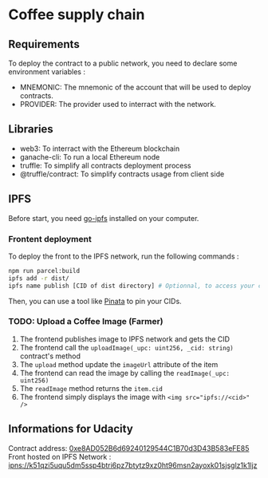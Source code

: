# Coffee supply chain

## Requirements

To deploy the contract to a public network, you need to declare some environment variables :

- MNEMONIC: The mnemonic of the account that will be used to deploy contracts.
- PROVIDER: The provider used to interract with the network.

## Libraries

- web3: To interract with the Ethereum blockchain
- ganache-cli: To run a local Ethereum node
- truffle: To simplify all contracts deployment process
- @truffle/contract: To simplify contracts usage from client side

## IPFS

Before start, you need [go-ipfs](https://github.com/ipfs/go-ipfs) installed on your computer.

### Frontent deployment

To deploy the front to the IPFS network, run the following commands :

```bash
npm run parcel:build
ipfs add -r dist/
ipfs name publish [CID of dist directory] # Optionnal, to access your content via ipns://XXXXX (address will never change)
```

Then, you can use a tool like [Pinata](https://app.pinata.cloud/) to pin your CIDs.

### TODO: Upload a Coffee Image (Farmer)

1. The frontend publishes image to IPFS network and gets the CID
2. The frontend call the `uploadImage(_upc: uint256, _cid: string)` contract's method
3. The `upload` method update the `imageUrl` attribute of the item
4. The frontend can read the image by calling the `readImage(_upc: uint256)`
5. The `readImage` method returns the `item.cid`
6. The frontend simply displays the image with `<img src="ipfs://<cid>" />`

## Informations for Udacity

Contract address: [0xe8AD052B6d69240129544C1B70d3D43B583eFE85](https://rinkeby.etherscan.io/address/0xe8AD052B6d69240129544C1B70d3D43B583eFE85)
Front hosted on IPFS Network : [ipns://k51qzi5uqu5dm5ssp4btri6pz7btytz9xz0ht96msn2ayoxk01sjsglz1k1ljz](ipns://k51qzi5uqu5dm5ssp4btri6pz7btytz9xz0ht96msn2ayoxk01sjsglz1k1ljz)
